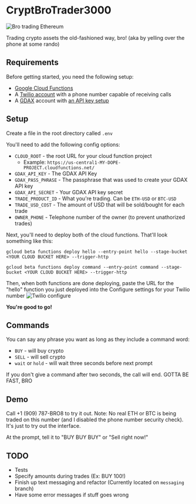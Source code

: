 # CryptBroTrader3000
![Bro trading Ethereum](http://i.imgur.com/0wDRpCG.jpg)

Trading crypto assets the old-fashioned way, bro! (aka by yelling over the phone at some rando)

## Requirements
Before getting started, you need the following setup:
  * [Google Cloud Functions](https://cloud.google.com/functions/)
  * A [Twilio account](https://www.twilio.com) with a phone number capable of receiving calls
  * A [GDAX](https://www.gdax.com/) account with [an API key setup](https://support.gdax.com/customer/en/portal/articles/2425383-how-can-i-create-an-api-key-for-gdax-)

## Setup
Create a file in the root directory called `.env`

You'll need to add the following config options:
  * `CLOUD_ROOT` - the root URL for your cloud function project
    * Example: `https://us-central1-MY-DOPE-PROJECT.cloudfunctions.net/`
  * `GDAX_API_KEY` - The GDAX API Key
  * `GDAX_PASS_PHRASE` - The passphrase that was used to create your GDAX API key
  * `GDAX_API_SECRET` - Your GDAX API key secret
  * `TRADE_PRODUCT_ID` - What you're trading. Can be `ETH-USD` or `BTC-USD`
  * `TRADE_USD_COST` - The amount of USD that will be sold/bought for each trade
  * `OWNER_PHONE` - Telephone number of the owner (to prevent unathorized trades)

Next, you'll need to deploy both of the cloud functions. That'll look something like this:
```
gcloud beta functions deploy hello --entry-point hello --stage-bucket <YOUR CLOUD BUCKET HERE> --trigger-http

gcloud beta functions deploy command --entry-point command --stage-bucket <YOUR CLOUD BUCKET HERE> --trigger-http
```

Then, when both functions are done deploying, paste the URL for the "hello" function you just deployed into the Configure settings for your Twilio number
![Twilio configure](http://i.imgur.com/5W3v8ok.png)

**You're good to go!**

## Commands
You can say any phrase you want as long as they include a command word:

* `BUY` - will buy crypto
* `SELL` - will sell crypto
* `wait` or `hold` - will wait three seconds before next prompt

If you don't give a command after two seconds, the call will end. GOTTA BE FAST, BRO

## Demo
Call +1 (909) 787-BRO8 to try it out. Note: No real ETH or BTC is being traded on this number (and I disabled the phone number security check). It's just to try out the interface.

At the prompt, tell it to "BUY BUY BUY" or "Sell right now!"

## TODO
* Tests
* Specify amounts during trades (Ex: BUY 100!)
* Finish up text messaging and refactor (Currently located on `messaging` branch)
* Have some error messages if stuff goes wrong
